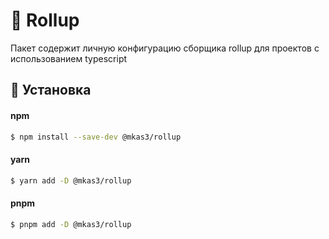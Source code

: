 # 🍄 Rollup

Пакет содержит личную конфигурацию сборщика rollup для проектов с использованием typescript

## 🚀 Установка

#### npm
```bash
$ npm install --save-dev @mkas3/rollup
```

#### yarn
```bash
$ yarn add -D @mkas3/rollup
```

#### pnpm
```bash
$ pnpm add -D @mkas3/rollup
```
